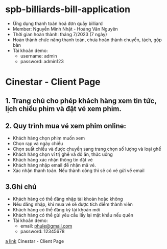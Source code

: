 # spb-billiards-bill-application
- Ứng dụng thanh toán hoá đơn quầy billiard
- Member: Nguyễn Minh Nhật - Hoàng Văn Nguyên
- Thời gian hoàn thành: tháng 7/2023 (7 ngày)
- Hoàn thành chức năng thanh toán, chưa hoàn thành chuyển, tách, gộp bàn
- Tài khoản demo:
  + username: admin
  + password: admin123
 
# Cinestar - Client Page

## 1. Trang chủ cho phép khách hàng xem tin tức, lịch chiếu phim và đặt vé xem phim.

## 2. Quy trình mua vé xem phim online:

- Khách hàng chọn phim muốn xem
- Chọn rạp và ngày chiếu
- Chọn suất chiếu và được chuyển sang trang chọn số lượng và loại ghế
- Khách hàng chọn ví trị ghế và đồ ăn, thức uống
- Khách hàng xác nhận thông tin đặt vé
- Khách hàng nhập email để nhận mã vé.
- Xác nhận thanh toán. Nếu thành công thì sẽ có vé gửi về email

## 3.Ghi chú

- Khách hàng có thể đăng nhập tài khoản hoặc không
- Nếu đăng nhập, khi mua vé sẽ được tích điểm thành viên
- Khách hàng có thể đăng ký tài khoản mới
- Khách hàng có thể gửi yêu cầu lấy lại mật khẩu nếu quên
- Tài khoản demo: 
    + email: phule@gmail.com
    + password: 12345678

[a link](https://github.com/user/repo/blob/branch/other_file.md)
Cinestar - Client Page

